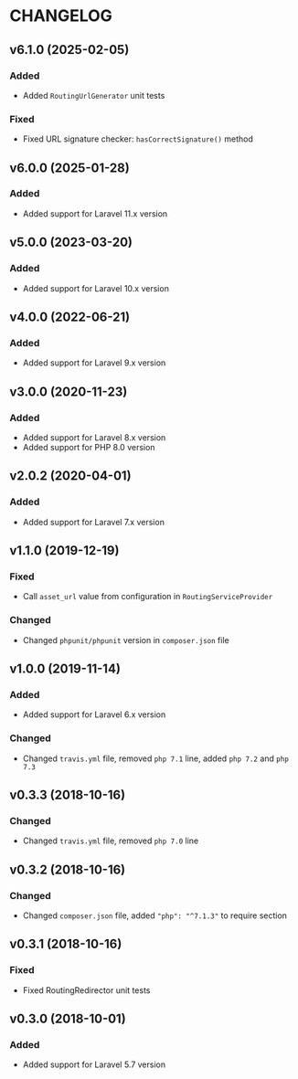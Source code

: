 # CHANGELOG

## v6.1.0 (2025-02-05)

### Added
- Added `RoutingUrlGenerator` unit tests

### Fixed
- Fixed URL signature checker: `hasCorrectSignature()` method

## v6.0.0 (2025-01-28)

### Added
- Added support for Laravel 11.x version

## v5.0.0 (2023-03-20)

### Added
- Added support for Laravel 10.x version

## v4.0.0 (2022-06-21)

### Added
 - Added support for Laravel 9.x version

## v3.0.0 (2020-11-23)

### Added
 - Added support for Laravel 8.x version
 - Added support for PHP 8.0 version

 ## v2.0.2 (2020-04-01)

 ### Added
  - Added support for Laravel 7.x version

## v1.1.0 (2019-12-19)

### Fixed
 - Call `asset_url` value from configuration in `RoutingServiceProvider`

### Changed
 - Changed `phpunit/phpunit` version in `composer.json` file

## v1.0.0 (2019-11-14)

### Added
 - Added support for Laravel 6.x version

### Changed
 - Changed `travis.yml` file, removed `php 7.1` line, added `php 7.2` and `php 7.3`

## v0.3.3 (2018-10-16)

### Changed
 - Changed `travis.yml` file, removed `php 7.0` line

## v0.3.2 (2018-10-16)

### Changed
 - Changed `composer.json` file, added `"php": "^7.1.3"` to require section

## v0.3.1 (2018-10-16)

### Fixed
 - Fixed RoutingRedirector unit tests

## v0.3.0 (2018-10-01)

### Added
 - Added support for Laravel 5.7 version

